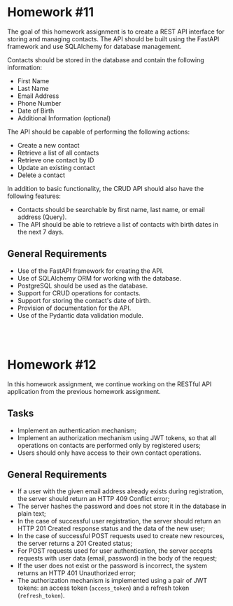 
# Homework #11

The goal of this homework assignment is to create a REST API interface for storing and managing contacts. The API should be built using the FastAPI framework and use SQLAlchemy for database management.

Contacts should be stored in the database and contain the following information:

- First Name
- Last Name
- Email Address
- Phone Number
- Date of Birth
- Additional Information (optional)

The API should be capable of performing the following actions:

- Create a new contact
- Retrieve a list of all contacts
- Retrieve one contact by ID
- Update an existing contact
- Delete a contact

In addition to basic functionality, the CRUD API should also have the following features:

- Contacts should be searchable by first name, last name, or email address (Query).
- The API should be able to retrieve a list of contacts with birth dates in the next 7 days.

## General Requirements

- Use of the FastAPI framework for creating the API.
- Use of SQLAlchemy ORM for working with the database.
- PostgreSQL should be used as the database.
- Support for CRUD operations for contacts.
- Support for storing the contact's date of birth.
- Provision of documentation for the API.
- Use of the Pydantic data validation module.

<br>

<br>

# Homework #12

In this homework assignment, we continue working on the RESTful API application from the previous homework assignment.

## Tasks
- Implement an authentication mechanism;
- Implement an authorization mechanism using JWT tokens, so that all operations on contacts are performed only by registered users;
- Users should only have access to their own contact operations.

## General Requirements
- If a user with the given email address already exists during registration, the server should return an HTTP 409 Conflict error;
- The server hashes the password and does not store it in the database in plain text;
- In the case of successful user registration, the server should return an HTTP 201 Created response status and the data of the new user;
- In the case of successful POST requests used to create new resources, the server returns a 201 Created status;
- For POST requests used for user authentication, the server accepts requests with user data (email, password) in the body of the request;
- If the user does not exist or the password is incorrect, the system returns an HTTP 401 Unauthorized error;
- The authorization mechanism is implemented using a pair of JWT tokens: an access token (`access_token`) and a refresh token (`refresh_token`).

